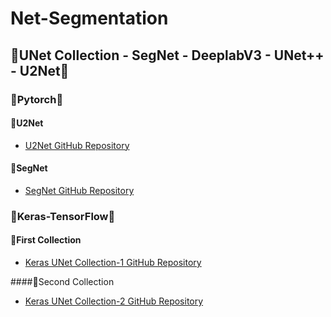 # Net-Segmentation

## 🔵UNet Collection - SegNet - DeeplabV3 - UNet++ - U2Net🔵

### 🔸Pytorch🔸
#### 🔸U2Net
- [U2Net GitHub Repository](https://github.com/xuebinqin/U-2-Net/tree/master)

#### 🔸SegNet
- [SegNet GitHub Repository](https://github.com/delta-onera/segnet_pytorch)

### 🔹Keras-TensorFlow🔹
#### 🔹First Collection
- [Keras UNet Collection-1 GitHub Repository](https://github.com/yingkaisha/keras-unet-collection/tree/main)

####🔹Second Collection
- [Keras UNet Collection-2 GitHub Repository](https://github.com/divamgupta/image-segmentation-keras/tree/master)
